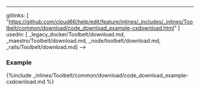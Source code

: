 ---
gitlinks: [ "https://github.com/cloud66/help/edit/feature/inlines/_includes/_inlines/Toolbelt/common/download/code_download_example-cxdownload.html" ]
 usedin: [ _legacy_docker/Toolbelt/download.md, _maestro/Toolbelt/download.md, _node/toolbelt/download.md, _rails/Toolbelt/download.md] -->


### Example



{%include _inlines/Toolbelt/common/download/code_download_example-cxdownload.md %}




